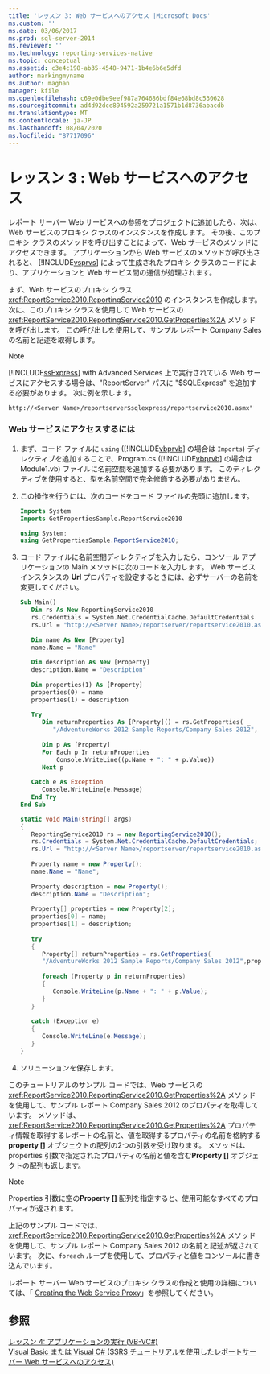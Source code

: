 ```yaml
---
title: 'レッスン 3: Web サービスへのアクセス |Microsoft Docs'
ms.custom: ''
ms.date: 03/06/2017
ms.prod: sql-server-2014
ms.reviewer: ''
ms.technology: reporting-services-native
ms.topic: conceptual
ms.assetid: c3e4c198-ab35-4548-9471-1b4e6b6e5dfd
author: markingmyname
ms.author: maghan
manager: kfile
ms.openlocfilehash: c69e0dbe9eef987a764686bdf84e68bd8c530628
ms.sourcegitcommit: ad4d92dce894592a259721a1571b1d8736abacdb
ms.translationtype: MT
ms.contentlocale: ja-JP
ms.lasthandoff: 08/04/2020
ms.locfileid: "87717096"
---
```

# <a name="lesson-3-accessing-the-web-service"></a>レッスン 3 : Web サービスへのアクセス
  レポート サーバー Web サービスへの参照をプロジェクトに追加したら、次は、Web サービスのプロキシ クラスのインスタンスを作成します。 その後、このプロキシ クラスのメソッドを呼び出すことによって、Web サービスのメソッドにアクセスできます。 アプリケーションから Web サービスのメソッドが呼び出されると、 [!INCLUDE[vsprvs](../includes/vsprvs-md.md)] によって生成されたプロキシ クラスのコードにより、アプリケーションと Web サービス間の通信が処理されます。  
  
 まず、Web サービスのプロキシ クラス <xref:ReportService2010.ReportingService2010> のインスタンスを作成します。 次に、このプロキシ クラスを使用して Web サービスの <xref:ReportService2010.ReportingService2010.GetProperties%2A> メソッドを呼び出します。 この呼び出しを使用して、サンプル レポート Company Sales の名前と記述を取得します。  
  
> [!NOTE]  
>  [!INCLUDE[ssExpress](../includes/ssexpress-md.md)] with Advanced Services 上で実行されている Web サービスにアクセスする場合は、"ReportServer" パスに "$SQLExpress" を追加する必要があります。 次に例を示します。  
>   
>  `http://<Server Name>/reportserver$sqlexpress/reportservice2010.asmx"`  
  
### <a name="to-access-the-web-service"></a>Web サービスにアクセスするには  
  
1.  まず、コード ファイルに `using` ([!INCLUDE[vbprvb](../includes/vbprvb-md.md)] の場合は `Imports`) ディレクティブを追加することで、Program.cs ([!INCLUDE[vbprvb](../includes/vbprvb-md.md)] の場合は Module1.vb) ファイルに名前空間を追加する必要があります。 このディレクティブを使用すると、型を名前空間で完全修飾する必要がありません。  
  
2.  この操作を行うには、次のコードをコード ファイルの先頭に追加します。  
  
    ```vb  
    Imports System  
    Imports GetPropertiesSample.ReportService2010  
    ```  
  
    ```csharp  
    using System;  
    using GetPropertiesSample.ReportService2010;  
    ```  
  
3.  コード ファイルに名前空間ディレクティブを入力したら、コンソール アプリケーションの Main メソッドに次のコードを入力します。 Web サービス インスタンスの **Url** プロパティを設定するときには、必ずサーバーの名前を変更してください。  
  
    ```vb  
    Sub Main()  
       Dim rs As New ReportingService2010  
       rs.Credentials = System.Net.CredentialCache.DefaultCredentials  
       rs.Url = "http://<Server Name>/reportserver/reportservice2010.asmx"  
  
       Dim name As New [Property]  
       name.Name = "Name"  
  
       Dim description As New [Property]  
       description.Name = "Description"  
  
       Dim properties(1) As [Property]  
       properties(0) = name  
       properties(1) = description  
  
       Try  
          Dim returnProperties As [Property]() = rs.GetProperties( _  
             "/AdventureWorks 2012 Sample Reports/Company Sales 2012", properties)  
  
          Dim p As [Property]  
          For Each p In returnProperties  
              Console.WriteLine((p.Name + ": " + p.Value))  
          Next p  
  
       Catch e As Exception  
          Console.WriteLine(e.Message)  
       End Try  
    End Sub  
    ```  
  
    ```csharp  
    static void Main(string[] args)  
    {  
       ReportingService2010 rs = new ReportingService2010();  
       rs.Credentials = System.Net.CredentialCache.DefaultCredentials;  
       rs.Url = "http://<Server Name>/reportserver/reportservice2010.asmx";  
  
       Property name = new Property();  
       name.Name = "Name";  
  
       Property description = new Property();  
       description.Name = "Description";  
  
       Property[] properties = new Property[2];  
       properties[0] = name;  
       properties[1] = description;  
  
       try  
       {  
          Property[] returnProperties = rs.GetProperties(  
          "/AdventureWorks 2012 Sample Reports/Company Sales 2012",properties);  
  
          foreach (Property p in returnProperties)  
          {  
             Console.WriteLine(p.Name + ": " + p.Value);  
          }  
       }  
  
       catch (Exception e)  
       {  
          Console.WriteLine(e.Message);  
       }  
    }  
    ```  
  
4.  ソリューションを保存します。  
  
 このチュートリアルのサンプル コードでは、Web サービスの <xref:ReportService2010.ReportingService2010.GetProperties%2A> メソッドを使用して、サンプル レポート Company Sales 2012 のプロパティを取得しています。 メソッドは、 <xref:ReportService2010.ReportingService2010.GetProperties%2A> プロパティ情報を取得するレポートの名前と、値を取得するプロパティの名前を格納する**property []** オブジェクトの配列の2つの引数を受け取ります。 メソッドは、properties 引数で指定されたプロパティの名前と値を含む**Property []** オブジェクトの配列も返します。  
  
> [!NOTE]  
>  Properties 引数に空の**Property []** 配列を指定すると、使用可能なすべてのプロパティが返されます。  
  
 上記のサンプル コードでは、<xref:ReportService2010.ReportingService2010.GetProperties%2A> メソッドを使用して、サンプル レポート Company Sales 2012 の名前と記述が返されています。 次に、`foreach` ループを使用して、プロパティと値をコンソールに書き込んでいます。  
  
 レポート サーバー Web サービスのプロキシ クラスの作成と使用の詳細については、「 [Creating the Web Service Proxy](../reporting-services/report-server-web-service/net-framework/creating-the-web-service-proxy.md)」を参照してください。  
  
## <a name="see-also"></a>参照  
 [レッスン 4: アプリケーションの実行 &#40;VB-VC&#35;&#41;](../../2014/tutorials/lesson-4-running-the-application-vb-vcsharp.md)   
 [Visual Basic または Visual C&#35; &#40;SSRS チュートリアルを使用したレポートサーバー Web サービスへのアクセス&#41;](../../2014/tutorials/access-report-server-web-service-vb-vcsharp-ssrs-tutorial.md)  
  
  
